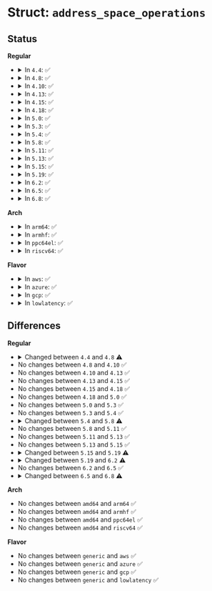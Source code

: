 # Struct: <code>address_space_operations</code>

## Status
<b>Regular</b>
<ul>
<li>
<details>
<summary>In <code>4.4</code>: ✅</summary>

```c
struct address_space_operations {
    int (*writepage)(struct page *, struct writeback_control *);
    int (*readpage)(struct file *, struct page *);
    int (*writepages)(struct address_space *, struct writeback_control *);
    int (*set_page_dirty)(struct page *);
    int (*readpages)(struct file *, struct address_space *, struct list_head *, unsigned int);
    int (*write_begin)(struct file *, struct address_space *, loff_t, unsigned int, unsigned int, struct page **, void **);
    int (*write_end)(struct file *, struct address_space *, loff_t, unsigned int, unsigned int, struct page *, void *);
    sector_t (*bmap)(struct address_space *, sector_t);
    void (*invalidatepage)(struct page *, unsigned int, unsigned int);
    int (*releasepage)(struct page *, gfp_t);
    void (*freepage)(struct page *);
    ssize_t (*direct_IO)(struct kiocb *, struct iov_iter *, loff_t);
    int (*migratepage)(struct address_space *, struct page *, struct page *, enum migrate_mode);
    int (*launder_page)(struct page *);
    int (*is_partially_uptodate)(struct page *, long unsigned int, long unsigned int);
    void (*is_dirty_writeback)(struct page *, bool *, bool *);
    int (*error_remove_page)(struct address_space *, struct page *);
    int (*swap_activate)(struct swap_info_struct *, struct file *, sector_t *);
    void (*swap_deactivate)(struct file *);
};
```
</details>
</li>
<li>
<details>
<summary>In <code>4.8</code>: ✅</summary>

```c
struct address_space_operations {
    int (*writepage)(struct page *, struct writeback_control *);
    int (*readpage)(struct file *, struct page *);
    int (*writepages)(struct address_space *, struct writeback_control *);
    int (*set_page_dirty)(struct page *);
    int (*readpages)(struct file *, struct address_space *, struct list_head *, unsigned int);
    int (*write_begin)(struct file *, struct address_space *, loff_t, unsigned int, unsigned int, struct page **, void **);
    int (*write_end)(struct file *, struct address_space *, loff_t, unsigned int, unsigned int, struct page *, void *);
    sector_t (*bmap)(struct address_space *, sector_t);
    void (*invalidatepage)(struct page *, unsigned int, unsigned int);
    int (*releasepage)(struct page *, gfp_t);
    void (*freepage)(struct page *);
    ssize_t (*direct_IO)(struct kiocb *, struct iov_iter *);
    int (*migratepage)(struct address_space *, struct page *, struct page *, enum migrate_mode);
    bool (*isolate_page)(struct page *, isolate_mode_t);
    void (*putback_page)(struct page *);
    int (*launder_page)(struct page *);
    int (*is_partially_uptodate)(struct page *, long unsigned int, long unsigned int);
    void (*is_dirty_writeback)(struct page *, bool *, bool *);
    int (*error_remove_page)(struct address_space *, struct page *);
    int (*swap_activate)(struct swap_info_struct *, struct file *, sector_t *);
    void (*swap_deactivate)(struct file *);
};
```
</details>
</li>
<li>
<details>
<summary>In <code>4.10</code>: ✅</summary>

```c
struct address_space_operations {
    int (*writepage)(struct page *, struct writeback_control *);
    int (*readpage)(struct file *, struct page *);
    int (*writepages)(struct address_space *, struct writeback_control *);
    int (*set_page_dirty)(struct page *);
    int (*readpages)(struct file *, struct address_space *, struct list_head *, unsigned int);
    int (*write_begin)(struct file *, struct address_space *, loff_t, unsigned int, unsigned int, struct page **, void **);
    int (*write_end)(struct file *, struct address_space *, loff_t, unsigned int, unsigned int, struct page *, void *);
    sector_t (*bmap)(struct address_space *, sector_t);
    void (*invalidatepage)(struct page *, unsigned int, unsigned int);
    int (*releasepage)(struct page *, gfp_t);
    void (*freepage)(struct page *);
    ssize_t (*direct_IO)(struct kiocb *, struct iov_iter *);
    int (*migratepage)(struct address_space *, struct page *, struct page *, enum migrate_mode);
    bool (*isolate_page)(struct page *, isolate_mode_t);
    void (*putback_page)(struct page *);
    int (*launder_page)(struct page *);
    int (*is_partially_uptodate)(struct page *, long unsigned int, long unsigned int);
    void (*is_dirty_writeback)(struct page *, bool *, bool *);
    int (*error_remove_page)(struct address_space *, struct page *);
    int (*swap_activate)(struct swap_info_struct *, struct file *, sector_t *);
    void (*swap_deactivate)(struct file *);
};
```
</details>
</li>
<li>
<details>
<summary>In <code>4.13</code>: ✅</summary>

```c
struct address_space_operations {
    int (*writepage)(struct page *, struct writeback_control *);
    int (*readpage)(struct file *, struct page *);
    int (*writepages)(struct address_space *, struct writeback_control *);
    int (*set_page_dirty)(struct page *);
    int (*readpages)(struct file *, struct address_space *, struct list_head *, unsigned int);
    int (*write_begin)(struct file *, struct address_space *, loff_t, unsigned int, unsigned int, struct page **, void **);
    int (*write_end)(struct file *, struct address_space *, loff_t, unsigned int, unsigned int, struct page *, void *);
    sector_t (*bmap)(struct address_space *, sector_t);
    void (*invalidatepage)(struct page *, unsigned int, unsigned int);
    int (*releasepage)(struct page *, gfp_t);
    void (*freepage)(struct page *);
    ssize_t (*direct_IO)(struct kiocb *, struct iov_iter *);
    int (*migratepage)(struct address_space *, struct page *, struct page *, enum migrate_mode);
    bool (*isolate_page)(struct page *, isolate_mode_t);
    void (*putback_page)(struct page *);
    int (*launder_page)(struct page *);
    int (*is_partially_uptodate)(struct page *, long unsigned int, long unsigned int);
    void (*is_dirty_writeback)(struct page *, bool *, bool *);
    int (*error_remove_page)(struct address_space *, struct page *);
    int (*swap_activate)(struct swap_info_struct *, struct file *, sector_t *);
    void (*swap_deactivate)(struct file *);
};
```
</details>
</li>
<li>
<details>
<summary>In <code>4.15</code>: ✅</summary>

```c
struct address_space_operations {
    int (*writepage)(struct page *, struct writeback_control *);
    int (*readpage)(struct file *, struct page *);
    int (*writepages)(struct address_space *, struct writeback_control *);
    int (*set_page_dirty)(struct page *);
    int (*readpages)(struct file *, struct address_space *, struct list_head *, unsigned int);
    int (*write_begin)(struct file *, struct address_space *, loff_t, unsigned int, unsigned int, struct page **, void **);
    int (*write_end)(struct file *, struct address_space *, loff_t, unsigned int, unsigned int, struct page *, void *);
    sector_t (*bmap)(struct address_space *, sector_t);
    void (*invalidatepage)(struct page *, unsigned int, unsigned int);
    int (*releasepage)(struct page *, gfp_t);
    void (*freepage)(struct page *);
    ssize_t (*direct_IO)(struct kiocb *, struct iov_iter *);
    int (*migratepage)(struct address_space *, struct page *, struct page *, enum migrate_mode);
    bool (*isolate_page)(struct page *, isolate_mode_t);
    void (*putback_page)(struct page *);
    int (*launder_page)(struct page *);
    int (*is_partially_uptodate)(struct page *, long unsigned int, long unsigned int);
    void (*is_dirty_writeback)(struct page *, bool *, bool *);
    int (*error_remove_page)(struct address_space *, struct page *);
    int (*swap_activate)(struct swap_info_struct *, struct file *, sector_t *);
    void (*swap_deactivate)(struct file *);
};
```
</details>
</li>
<li>
<details>
<summary>In <code>4.18</code>: ✅</summary>

```c
struct address_space_operations {
    int (*writepage)(struct page *, struct writeback_control *);
    int (*readpage)(struct file *, struct page *);
    int (*writepages)(struct address_space *, struct writeback_control *);
    int (*set_page_dirty)(struct page *);
    int (*readpages)(struct file *, struct address_space *, struct list_head *, unsigned int);
    int (*write_begin)(struct file *, struct address_space *, loff_t, unsigned int, unsigned int, struct page **, void **);
    int (*write_end)(struct file *, struct address_space *, loff_t, unsigned int, unsigned int, struct page *, void *);
    sector_t (*bmap)(struct address_space *, sector_t);
    void (*invalidatepage)(struct page *, unsigned int, unsigned int);
    int (*releasepage)(struct page *, gfp_t);
    void (*freepage)(struct page *);
    ssize_t (*direct_IO)(struct kiocb *, struct iov_iter *);
    int (*migratepage)(struct address_space *, struct page *, struct page *, enum migrate_mode);
    bool (*isolate_page)(struct page *, isolate_mode_t);
    void (*putback_page)(struct page *);
    int (*launder_page)(struct page *);
    int (*is_partially_uptodate)(struct page *, long unsigned int, long unsigned int);
    void (*is_dirty_writeback)(struct page *, bool *, bool *);
    int (*error_remove_page)(struct address_space *, struct page *);
    int (*swap_activate)(struct swap_info_struct *, struct file *, sector_t *);
    void (*swap_deactivate)(struct file *);
};
```
</details>
</li>
<li>
<details>
<summary>In <code>5.0</code>: ✅</summary>

```c
struct address_space_operations {
    int (*writepage)(struct page *, struct writeback_control *);
    int (*readpage)(struct file *, struct page *);
    int (*writepages)(struct address_space *, struct writeback_control *);
    int (*set_page_dirty)(struct page *);
    int (*readpages)(struct file *, struct address_space *, struct list_head *, unsigned int);
    int (*write_begin)(struct file *, struct address_space *, loff_t, unsigned int, unsigned int, struct page **, void **);
    int (*write_end)(struct file *, struct address_space *, loff_t, unsigned int, unsigned int, struct page *, void *);
    sector_t (*bmap)(struct address_space *, sector_t);
    void (*invalidatepage)(struct page *, unsigned int, unsigned int);
    int (*releasepage)(struct page *, gfp_t);
    void (*freepage)(struct page *);
    ssize_t (*direct_IO)(struct kiocb *, struct iov_iter *);
    int (*migratepage)(struct address_space *, struct page *, struct page *, enum migrate_mode);
    bool (*isolate_page)(struct page *, isolate_mode_t);
    void (*putback_page)(struct page *);
    int (*launder_page)(struct page *);
    int (*is_partially_uptodate)(struct page *, long unsigned int, long unsigned int);
    void (*is_dirty_writeback)(struct page *, bool *, bool *);
    int (*error_remove_page)(struct address_space *, struct page *);
    int (*swap_activate)(struct swap_info_struct *, struct file *, sector_t *);
    void (*swap_deactivate)(struct file *);
};
```
</details>
</li>
<li>
<details>
<summary>In <code>5.3</code>: ✅</summary>

```c
struct address_space_operations {
    int (*writepage)(struct page *, struct writeback_control *);
    int (*readpage)(struct file *, struct page *);
    int (*writepages)(struct address_space *, struct writeback_control *);
    int (*set_page_dirty)(struct page *);
    int (*readpages)(struct file *, struct address_space *, struct list_head *, unsigned int);
    int (*write_begin)(struct file *, struct address_space *, loff_t, unsigned int, unsigned int, struct page **, void **);
    int (*write_end)(struct file *, struct address_space *, loff_t, unsigned int, unsigned int, struct page *, void *);
    sector_t (*bmap)(struct address_space *, sector_t);
    void (*invalidatepage)(struct page *, unsigned int, unsigned int);
    int (*releasepage)(struct page *, gfp_t);
    void (*freepage)(struct page *);
    ssize_t (*direct_IO)(struct kiocb *, struct iov_iter *);
    int (*migratepage)(struct address_space *, struct page *, struct page *, enum migrate_mode);
    bool (*isolate_page)(struct page *, isolate_mode_t);
    void (*putback_page)(struct page *);
    int (*launder_page)(struct page *);
    int (*is_partially_uptodate)(struct page *, long unsigned int, long unsigned int);
    void (*is_dirty_writeback)(struct page *, bool *, bool *);
    int (*error_remove_page)(struct address_space *, struct page *);
    int (*swap_activate)(struct swap_info_struct *, struct file *, sector_t *);
    void (*swap_deactivate)(struct file *);
};
```
</details>
</li>
<li>
<details>
<summary>In <code>5.4</code>: ✅</summary>

```c
struct address_space_operations {
    int (*writepage)(struct page *, struct writeback_control *);
    int (*readpage)(struct file *, struct page *);
    int (*writepages)(struct address_space *, struct writeback_control *);
    int (*set_page_dirty)(struct page *);
    int (*readpages)(struct file *, struct address_space *, struct list_head *, unsigned int);
    int (*write_begin)(struct file *, struct address_space *, loff_t, unsigned int, unsigned int, struct page **, void **);
    int (*write_end)(struct file *, struct address_space *, loff_t, unsigned int, unsigned int, struct page *, void *);
    sector_t (*bmap)(struct address_space *, sector_t);
    void (*invalidatepage)(struct page *, unsigned int, unsigned int);
    int (*releasepage)(struct page *, gfp_t);
    void (*freepage)(struct page *);
    ssize_t (*direct_IO)(struct kiocb *, struct iov_iter *);
    int (*migratepage)(struct address_space *, struct page *, struct page *, enum migrate_mode);
    bool (*isolate_page)(struct page *, isolate_mode_t);
    void (*putback_page)(struct page *);
    int (*launder_page)(struct page *);
    int (*is_partially_uptodate)(struct page *, long unsigned int, long unsigned int);
    void (*is_dirty_writeback)(struct page *, bool *, bool *);
    int (*error_remove_page)(struct address_space *, struct page *);
    int (*swap_activate)(struct swap_info_struct *, struct file *, sector_t *);
    void (*swap_deactivate)(struct file *);
};
```
</details>
</li>
<li>
<details>
<summary>In <code>5.8</code>: ✅</summary>

```c
struct address_space_operations {
    int (*writepage)(struct page *, struct writeback_control *);
    int (*readpage)(struct file *, struct page *);
    int (*writepages)(struct address_space *, struct writeback_control *);
    int (*set_page_dirty)(struct page *);
    int (*readpages)(struct file *, struct address_space *, struct list_head *, unsigned int);
    void (*readahead)(struct readahead_control *);
    int (*write_begin)(struct file *, struct address_space *, loff_t, unsigned int, unsigned int, struct page **, void **);
    int (*write_end)(struct file *, struct address_space *, loff_t, unsigned int, unsigned int, struct page *, void *);
    sector_t (*bmap)(struct address_space *, sector_t);
    void (*invalidatepage)(struct page *, unsigned int, unsigned int);
    int (*releasepage)(struct page *, gfp_t);
    void (*freepage)(struct page *);
    ssize_t (*direct_IO)(struct kiocb *, struct iov_iter *);
    int (*migratepage)(struct address_space *, struct page *, struct page *, enum migrate_mode);
    bool (*isolate_page)(struct page *, isolate_mode_t);
    void (*putback_page)(struct page *);
    int (*launder_page)(struct page *);
    int (*is_partially_uptodate)(struct page *, long unsigned int, long unsigned int);
    void (*is_dirty_writeback)(struct page *, bool *, bool *);
    int (*error_remove_page)(struct address_space *, struct page *);
    int (*swap_activate)(struct swap_info_struct *, struct file *, sector_t *);
    void (*swap_deactivate)(struct file *);
};
```
</details>
</li>
<li>
<details>
<summary>In <code>5.11</code>: ✅</summary>

```c
struct address_space_operations {
    int (*writepage)(struct page *, struct writeback_control *);
    int (*readpage)(struct file *, struct page *);
    int (*writepages)(struct address_space *, struct writeback_control *);
    int (*set_page_dirty)(struct page *);
    int (*readpages)(struct file *, struct address_space *, struct list_head *, unsigned int);
    void (*readahead)(struct readahead_control *);
    int (*write_begin)(struct file *, struct address_space *, loff_t, unsigned int, unsigned int, struct page **, void **);
    int (*write_end)(struct file *, struct address_space *, loff_t, unsigned int, unsigned int, struct page *, void *);
    sector_t (*bmap)(struct address_space *, sector_t);
    void (*invalidatepage)(struct page *, unsigned int, unsigned int);
    int (*releasepage)(struct page *, gfp_t);
    void (*freepage)(struct page *);
    ssize_t (*direct_IO)(struct kiocb *, struct iov_iter *);
    int (*migratepage)(struct address_space *, struct page *, struct page *, enum migrate_mode);
    bool (*isolate_page)(struct page *, isolate_mode_t);
    void (*putback_page)(struct page *);
    int (*launder_page)(struct page *);
    int (*is_partially_uptodate)(struct page *, long unsigned int, long unsigned int);
    void (*is_dirty_writeback)(struct page *, bool *, bool *);
    int (*error_remove_page)(struct address_space *, struct page *);
    int (*swap_activate)(struct swap_info_struct *, struct file *, sector_t *);
    void (*swap_deactivate)(struct file *);
};
```
</details>
</li>
<li>
<details>
<summary>In <code>5.13</code>: ✅</summary>

```c
struct address_space_operations {
    int (*writepage)(struct page *, struct writeback_control *);
    int (*readpage)(struct file *, struct page *);
    int (*writepages)(struct address_space *, struct writeback_control *);
    int (*set_page_dirty)(struct page *);
    int (*readpages)(struct file *, struct address_space *, struct list_head *, unsigned int);
    void (*readahead)(struct readahead_control *);
    int (*write_begin)(struct file *, struct address_space *, loff_t, unsigned int, unsigned int, struct page **, void **);
    int (*write_end)(struct file *, struct address_space *, loff_t, unsigned int, unsigned int, struct page *, void *);
    sector_t (*bmap)(struct address_space *, sector_t);
    void (*invalidatepage)(struct page *, unsigned int, unsigned int);
    int (*releasepage)(struct page *, gfp_t);
    void (*freepage)(struct page *);
    ssize_t (*direct_IO)(struct kiocb *, struct iov_iter *);
    int (*migratepage)(struct address_space *, struct page *, struct page *, enum migrate_mode);
    bool (*isolate_page)(struct page *, isolate_mode_t);
    void (*putback_page)(struct page *);
    int (*launder_page)(struct page *);
    int (*is_partially_uptodate)(struct page *, long unsigned int, long unsigned int);
    void (*is_dirty_writeback)(struct page *, bool *, bool *);
    int (*error_remove_page)(struct address_space *, struct page *);
    int (*swap_activate)(struct swap_info_struct *, struct file *, sector_t *);
    void (*swap_deactivate)(struct file *);
};
```
</details>
</li>
<li>
<details>
<summary>In <code>5.15</code>: ✅</summary>

```c
struct address_space_operations {
    int (*writepage)(struct page *, struct writeback_control *);
    int (*readpage)(struct file *, struct page *);
    int (*writepages)(struct address_space *, struct writeback_control *);
    int (*set_page_dirty)(struct page *);
    int (*readpages)(struct file *, struct address_space *, struct list_head *, unsigned int);
    void (*readahead)(struct readahead_control *);
    int (*write_begin)(struct file *, struct address_space *, loff_t, unsigned int, unsigned int, struct page **, void **);
    int (*write_end)(struct file *, struct address_space *, loff_t, unsigned int, unsigned int, struct page *, void *);
    sector_t (*bmap)(struct address_space *, sector_t);
    void (*invalidatepage)(struct page *, unsigned int, unsigned int);
    int (*releasepage)(struct page *, gfp_t);
    void (*freepage)(struct page *);
    ssize_t (*direct_IO)(struct kiocb *, struct iov_iter *);
    int (*migratepage)(struct address_space *, struct page *, struct page *, enum migrate_mode);
    bool (*isolate_page)(struct page *, isolate_mode_t);
    void (*putback_page)(struct page *);
    int (*launder_page)(struct page *);
    int (*is_partially_uptodate)(struct page *, long unsigned int, long unsigned int);
    void (*is_dirty_writeback)(struct page *, bool *, bool *);
    int (*error_remove_page)(struct address_space *, struct page *);
    int (*swap_activate)(struct swap_info_struct *, struct file *, sector_t *);
    void (*swap_deactivate)(struct file *);
};
```
</details>
</li>
<li>
<details>
<summary>In <code>5.19</code>: ✅</summary>

```c
struct address_space_operations {
    int (*writepage)(struct page *, struct writeback_control *);
    int (*read_folio)(struct file *, struct folio *);
    int (*writepages)(struct address_space *, struct writeback_control *);
    bool (*dirty_folio)(struct address_space *, struct folio *);
    void (*readahead)(struct readahead_control *);
    int (*write_begin)(struct file *, struct address_space *, loff_t, unsigned int, struct page **, void **);
    int (*write_end)(struct file *, struct address_space *, loff_t, unsigned int, unsigned int, struct page *, void *);
    sector_t (*bmap)(struct address_space *, sector_t);
    void (*invalidate_folio)(struct folio *, size_t, size_t);
    bool (*release_folio)(struct folio *, gfp_t);
    void (*free_folio)(struct folio *);
    ssize_t (*direct_IO)(struct kiocb *, struct iov_iter *);
    int (*migratepage)(struct address_space *, struct page *, struct page *, enum migrate_mode);
    bool (*isolate_page)(struct page *, isolate_mode_t);
    void (*putback_page)(struct page *);
    int (*launder_folio)(struct folio *);
    bool (*is_partially_uptodate)(struct folio *, size_t, size_t);
    void (*is_dirty_writeback)(struct folio *, bool *, bool *);
    int (*error_remove_page)(struct address_space *, struct page *);
    int (*swap_activate)(struct swap_info_struct *, struct file *, sector_t *);
    void (*swap_deactivate)(struct file *);
    int (*swap_rw)(struct kiocb *, struct iov_iter *);
};
```
</details>
</li>
<li>
<details>
<summary>In <code>6.2</code>: ✅</summary>

```c
struct address_space_operations {
    int (*writepage)(struct page *, struct writeback_control *);
    int (*read_folio)(struct file *, struct folio *);
    int (*writepages)(struct address_space *, struct writeback_control *);
    bool (*dirty_folio)(struct address_space *, struct folio *);
    void (*readahead)(struct readahead_control *);
    int (*write_begin)(struct file *, struct address_space *, loff_t, unsigned int, struct page **, void **);
    int (*write_end)(struct file *, struct address_space *, loff_t, unsigned int, unsigned int, struct page *, void *);
    sector_t (*bmap)(struct address_space *, sector_t);
    void (*invalidate_folio)(struct folio *, size_t, size_t);
    bool (*release_folio)(struct folio *, gfp_t);
    void (*free_folio)(struct folio *);
    ssize_t (*direct_IO)(struct kiocb *, struct iov_iter *);
    int (*migrate_folio)(struct address_space *, struct folio *, struct folio *, enum migrate_mode);
    int (*launder_folio)(struct folio *);
    bool (*is_partially_uptodate)(struct folio *, size_t, size_t);
    void (*is_dirty_writeback)(struct folio *, bool *, bool *);
    int (*error_remove_page)(struct address_space *, struct page *);
    int (*swap_activate)(struct swap_info_struct *, struct file *, sector_t *);
    void (*swap_deactivate)(struct file *);
    int (*swap_rw)(struct kiocb *, struct iov_iter *);
};
```
</details>
</li>
<li>
<details>
<summary>In <code>6.5</code>: ✅</summary>

```c
struct address_space_operations {
    int (*writepage)(struct page *, struct writeback_control *);
    int (*read_folio)(struct file *, struct folio *);
    int (*writepages)(struct address_space *, struct writeback_control *);
    bool (*dirty_folio)(struct address_space *, struct folio *);
    void (*readahead)(struct readahead_control *);
    int (*write_begin)(struct file *, struct address_space *, loff_t, unsigned int, struct page **, void **);
    int (*write_end)(struct file *, struct address_space *, loff_t, unsigned int, unsigned int, struct page *, void *);
    sector_t (*bmap)(struct address_space *, sector_t);
    void (*invalidate_folio)(struct folio *, size_t, size_t);
    bool (*release_folio)(struct folio *, gfp_t);
    void (*free_folio)(struct folio *);
    ssize_t (*direct_IO)(struct kiocb *, struct iov_iter *);
    int (*migrate_folio)(struct address_space *, struct folio *, struct folio *, enum migrate_mode);
    int (*launder_folio)(struct folio *);
    bool (*is_partially_uptodate)(struct folio *, size_t, size_t);
    void (*is_dirty_writeback)(struct folio *, bool *, bool *);
    int (*error_remove_page)(struct address_space *, struct page *);
    int (*swap_activate)(struct swap_info_struct *, struct file *, sector_t *);
    void (*swap_deactivate)(struct file *);
    int (*swap_rw)(struct kiocb *, struct iov_iter *);
};
```
</details>
</li>
<li>
<details>
<summary>In <code>6.8</code>: ✅</summary>

```c
struct address_space_operations {
    int (*writepage)(struct page *, struct writeback_control *);
    int (*read_folio)(struct file *, struct folio *);
    int (*writepages)(struct address_space *, struct writeback_control *);
    bool (*dirty_folio)(struct address_space *, struct folio *);
    void (*readahead)(struct readahead_control *);
    int (*write_begin)(struct file *, struct address_space *, loff_t, unsigned int, struct page **, void **);
    int (*write_end)(struct file *, struct address_space *, loff_t, unsigned int, unsigned int, struct page *, void *);
    sector_t (*bmap)(struct address_space *, sector_t);
    void (*invalidate_folio)(struct folio *, size_t, size_t);
    bool (*release_folio)(struct folio *, gfp_t);
    void (*free_folio)(struct folio *);
    ssize_t (*direct_IO)(struct kiocb *, struct iov_iter *);
    int (*migrate_folio)(struct address_space *, struct folio *, struct folio *, enum migrate_mode);
    int (*launder_folio)(struct folio *);
    bool (*is_partially_uptodate)(struct folio *, size_t, size_t);
    void (*is_dirty_writeback)(struct folio *, bool *, bool *);
    int (*error_remove_folio)(struct address_space *, struct folio *);
    int (*swap_activate)(struct swap_info_struct *, struct file *, sector_t *);
    void (*swap_deactivate)(struct file *);
    int (*swap_rw)(struct kiocb *, struct iov_iter *);
};
```
</details>
</li>
</ul>
<b>Arch</b>
<ul>
<li>
<details>
<summary>In <code>arm64</code>: ✅</summary>

```c
struct address_space_operations {
    int (*writepage)(struct page *, struct writeback_control *);
    int (*readpage)(struct file *, struct page *);
    int (*writepages)(struct address_space *, struct writeback_control *);
    int (*set_page_dirty)(struct page *);
    int (*readpages)(struct file *, struct address_space *, struct list_head *, unsigned int);
    int (*write_begin)(struct file *, struct address_space *, loff_t, unsigned int, unsigned int, struct page **, void **);
    int (*write_end)(struct file *, struct address_space *, loff_t, unsigned int, unsigned int, struct page *, void *);
    sector_t (*bmap)(struct address_space *, sector_t);
    void (*invalidatepage)(struct page *, unsigned int, unsigned int);
    int (*releasepage)(struct page *, gfp_t);
    void (*freepage)(struct page *);
    ssize_t (*direct_IO)(struct kiocb *, struct iov_iter *);
    int (*migratepage)(struct address_space *, struct page *, struct page *, enum migrate_mode);
    bool (*isolate_page)(struct page *, isolate_mode_t);
    void (*putback_page)(struct page *);
    int (*launder_page)(struct page *);
    int (*is_partially_uptodate)(struct page *, long unsigned int, long unsigned int);
    void (*is_dirty_writeback)(struct page *, bool *, bool *);
    int (*error_remove_page)(struct address_space *, struct page *);
    int (*swap_activate)(struct swap_info_struct *, struct file *, sector_t *);
    void (*swap_deactivate)(struct file *);
};
```
</details>
</li>
<li>
<details>
<summary>In <code>armhf</code>: ✅</summary>

```c
struct address_space_operations {
    int (*writepage)(struct page *, struct writeback_control *);
    int (*readpage)(struct file *, struct page *);
    int (*writepages)(struct address_space *, struct writeback_control *);
    int (*set_page_dirty)(struct page *);
    int (*readpages)(struct file *, struct address_space *, struct list_head *, unsigned int);
    int (*write_begin)(struct file *, struct address_space *, loff_t, unsigned int, unsigned int, struct page **, void **);
    int (*write_end)(struct file *, struct address_space *, loff_t, unsigned int, unsigned int, struct page *, void *);
    sector_t (*bmap)(struct address_space *, sector_t);
    void (*invalidatepage)(struct page *, unsigned int, unsigned int);
    int (*releasepage)(struct page *, gfp_t);
    void (*freepage)(struct page *);
    ssize_t (*direct_IO)(struct kiocb *, struct iov_iter *);
    int (*migratepage)(struct address_space *, struct page *, struct page *, enum migrate_mode);
    bool (*isolate_page)(struct page *, isolate_mode_t);
    void (*putback_page)(struct page *);
    int (*launder_page)(struct page *);
    int (*is_partially_uptodate)(struct page *, long unsigned int, long unsigned int);
    void (*is_dirty_writeback)(struct page *, bool *, bool *);
    int (*error_remove_page)(struct address_space *, struct page *);
    int (*swap_activate)(struct swap_info_struct *, struct file *, sector_t *);
    void (*swap_deactivate)(struct file *);
};
```
</details>
</li>
<li>
<details>
<summary>In <code>ppc64el</code>: ✅</summary>

```c
struct address_space_operations {
    int (*writepage)(struct page *, struct writeback_control *);
    int (*readpage)(struct file *, struct page *);
    int (*writepages)(struct address_space *, struct writeback_control *);
    int (*set_page_dirty)(struct page *);
    int (*readpages)(struct file *, struct address_space *, struct list_head *, unsigned int);
    int (*write_begin)(struct file *, struct address_space *, loff_t, unsigned int, unsigned int, struct page **, void **);
    int (*write_end)(struct file *, struct address_space *, loff_t, unsigned int, unsigned int, struct page *, void *);
    sector_t (*bmap)(struct address_space *, sector_t);
    void (*invalidatepage)(struct page *, unsigned int, unsigned int);
    int (*releasepage)(struct page *, gfp_t);
    void (*freepage)(struct page *);
    ssize_t (*direct_IO)(struct kiocb *, struct iov_iter *);
    int (*migratepage)(struct address_space *, struct page *, struct page *, enum migrate_mode);
    bool (*isolate_page)(struct page *, isolate_mode_t);
    void (*putback_page)(struct page *);
    int (*launder_page)(struct page *);
    int (*is_partially_uptodate)(struct page *, long unsigned int, long unsigned int);
    void (*is_dirty_writeback)(struct page *, bool *, bool *);
    int (*error_remove_page)(struct address_space *, struct page *);
    int (*swap_activate)(struct swap_info_struct *, struct file *, sector_t *);
    void (*swap_deactivate)(struct file *);
};
```
</details>
</li>
<li>
<details>
<summary>In <code>riscv64</code>: ✅</summary>

```c
struct address_space_operations {
    int (*writepage)(struct page *, struct writeback_control *);
    int (*readpage)(struct file *, struct page *);
    int (*writepages)(struct address_space *, struct writeback_control *);
    int (*set_page_dirty)(struct page *);
    int (*readpages)(struct file *, struct address_space *, struct list_head *, unsigned int);
    int (*write_begin)(struct file *, struct address_space *, loff_t, unsigned int, unsigned int, struct page **, void **);
    int (*write_end)(struct file *, struct address_space *, loff_t, unsigned int, unsigned int, struct page *, void *);
    sector_t (*bmap)(struct address_space *, sector_t);
    void (*invalidatepage)(struct page *, unsigned int, unsigned int);
    int (*releasepage)(struct page *, gfp_t);
    void (*freepage)(struct page *);
    ssize_t (*direct_IO)(struct kiocb *, struct iov_iter *);
    int (*migratepage)(struct address_space *, struct page *, struct page *, enum migrate_mode);
    bool (*isolate_page)(struct page *, isolate_mode_t);
    void (*putback_page)(struct page *);
    int (*launder_page)(struct page *);
    int (*is_partially_uptodate)(struct page *, long unsigned int, long unsigned int);
    void (*is_dirty_writeback)(struct page *, bool *, bool *);
    int (*error_remove_page)(struct address_space *, struct page *);
    int (*swap_activate)(struct swap_info_struct *, struct file *, sector_t *);
    void (*swap_deactivate)(struct file *);
};
```
</details>
</li>
</ul>
<b>Flavor</b>
<ul>
<li>
<details>
<summary>In <code>aws</code>: ✅</summary>

```c
struct address_space_operations {
    int (*writepage)(struct page *, struct writeback_control *);
    int (*readpage)(struct file *, struct page *);
    int (*writepages)(struct address_space *, struct writeback_control *);
    int (*set_page_dirty)(struct page *);
    int (*readpages)(struct file *, struct address_space *, struct list_head *, unsigned int);
    int (*write_begin)(struct file *, struct address_space *, loff_t, unsigned int, unsigned int, struct page **, void **);
    int (*write_end)(struct file *, struct address_space *, loff_t, unsigned int, unsigned int, struct page *, void *);
    sector_t (*bmap)(struct address_space *, sector_t);
    void (*invalidatepage)(struct page *, unsigned int, unsigned int);
    int (*releasepage)(struct page *, gfp_t);
    void (*freepage)(struct page *);
    ssize_t (*direct_IO)(struct kiocb *, struct iov_iter *);
    int (*migratepage)(struct address_space *, struct page *, struct page *, enum migrate_mode);
    bool (*isolate_page)(struct page *, isolate_mode_t);
    void (*putback_page)(struct page *);
    int (*launder_page)(struct page *);
    int (*is_partially_uptodate)(struct page *, long unsigned int, long unsigned int);
    void (*is_dirty_writeback)(struct page *, bool *, bool *);
    int (*error_remove_page)(struct address_space *, struct page *);
    int (*swap_activate)(struct swap_info_struct *, struct file *, sector_t *);
    void (*swap_deactivate)(struct file *);
};
```
</details>
</li>
<li>
<details>
<summary>In <code>azure</code>: ✅</summary>

```c
struct address_space_operations {
    int (*writepage)(struct page *, struct writeback_control *);
    int (*readpage)(struct file *, struct page *);
    int (*writepages)(struct address_space *, struct writeback_control *);
    int (*set_page_dirty)(struct page *);
    int (*readpages)(struct file *, struct address_space *, struct list_head *, unsigned int);
    int (*write_begin)(struct file *, struct address_space *, loff_t, unsigned int, unsigned int, struct page **, void **);
    int (*write_end)(struct file *, struct address_space *, loff_t, unsigned int, unsigned int, struct page *, void *);
    sector_t (*bmap)(struct address_space *, sector_t);
    void (*invalidatepage)(struct page *, unsigned int, unsigned int);
    int (*releasepage)(struct page *, gfp_t);
    void (*freepage)(struct page *);
    ssize_t (*direct_IO)(struct kiocb *, struct iov_iter *);
    int (*migratepage)(struct address_space *, struct page *, struct page *, enum migrate_mode);
    bool (*isolate_page)(struct page *, isolate_mode_t);
    void (*putback_page)(struct page *);
    int (*launder_page)(struct page *);
    int (*is_partially_uptodate)(struct page *, long unsigned int, long unsigned int);
    void (*is_dirty_writeback)(struct page *, bool *, bool *);
    int (*error_remove_page)(struct address_space *, struct page *);
    int (*swap_activate)(struct swap_info_struct *, struct file *, sector_t *);
    void (*swap_deactivate)(struct file *);
};
```
</details>
</li>
<li>
<details>
<summary>In <code>gcp</code>: ✅</summary>

```c
struct address_space_operations {
    int (*writepage)(struct page *, struct writeback_control *);
    int (*readpage)(struct file *, struct page *);
    int (*writepages)(struct address_space *, struct writeback_control *);
    int (*set_page_dirty)(struct page *);
    int (*readpages)(struct file *, struct address_space *, struct list_head *, unsigned int);
    int (*write_begin)(struct file *, struct address_space *, loff_t, unsigned int, unsigned int, struct page **, void **);
    int (*write_end)(struct file *, struct address_space *, loff_t, unsigned int, unsigned int, struct page *, void *);
    sector_t (*bmap)(struct address_space *, sector_t);
    void (*invalidatepage)(struct page *, unsigned int, unsigned int);
    int (*releasepage)(struct page *, gfp_t);
    void (*freepage)(struct page *);
    ssize_t (*direct_IO)(struct kiocb *, struct iov_iter *);
    int (*migratepage)(struct address_space *, struct page *, struct page *, enum migrate_mode);
    bool (*isolate_page)(struct page *, isolate_mode_t);
    void (*putback_page)(struct page *);
    int (*launder_page)(struct page *);
    int (*is_partially_uptodate)(struct page *, long unsigned int, long unsigned int);
    void (*is_dirty_writeback)(struct page *, bool *, bool *);
    int (*error_remove_page)(struct address_space *, struct page *);
    int (*swap_activate)(struct swap_info_struct *, struct file *, sector_t *);
    void (*swap_deactivate)(struct file *);
};
```
</details>
</li>
<li>
<details>
<summary>In <code>lowlatency</code>: ✅</summary>

```c
struct address_space_operations {
    int (*writepage)(struct page *, struct writeback_control *);
    int (*readpage)(struct file *, struct page *);
    int (*writepages)(struct address_space *, struct writeback_control *);
    int (*set_page_dirty)(struct page *);
    int (*readpages)(struct file *, struct address_space *, struct list_head *, unsigned int);
    int (*write_begin)(struct file *, struct address_space *, loff_t, unsigned int, unsigned int, struct page **, void **);
    int (*write_end)(struct file *, struct address_space *, loff_t, unsigned int, unsigned int, struct page *, void *);
    sector_t (*bmap)(struct address_space *, sector_t);
    void (*invalidatepage)(struct page *, unsigned int, unsigned int);
    int (*releasepage)(struct page *, gfp_t);
    void (*freepage)(struct page *);
    ssize_t (*direct_IO)(struct kiocb *, struct iov_iter *);
    int (*migratepage)(struct address_space *, struct page *, struct page *, enum migrate_mode);
    bool (*isolate_page)(struct page *, isolate_mode_t);
    void (*putback_page)(struct page *);
    int (*launder_page)(struct page *);
    int (*is_partially_uptodate)(struct page *, long unsigned int, long unsigned int);
    void (*is_dirty_writeback)(struct page *, bool *, bool *);
    int (*error_remove_page)(struct address_space *, struct page *);
    int (*swap_activate)(struct swap_info_struct *, struct file *, sector_t *);
    void (*swap_deactivate)(struct file *);
};
```
</details>
</li>
</ul>

## Differences
<b>Regular</b>
<ul>
<li>
<details>
<summary>Changed between <code>4.4</code> and <code>4.8</code> ⚠️</summary>
<ul>
<li>
<b>Field added. </b>
<code>bool (*isolate_page)(struct page *, isolate_mode_t)</code>
</li>
<li>
<b>Field added. </b>
<code>void (*putback_page)(struct page *)</code>
</li>
<li>
<b>Field type changed. </b>
<code>ssize_t (*direct_IO)(struct kiocb *, struct iov_iter *, loff_t)</code> ➡️ <code>ssize_t (*direct_IO)(struct kiocb *, struct iov_iter *)</code>
</li>
</ul>
</details>
</li>
<li>
No changes between <code>4.8</code> and <code>4.10</code> ✅
</li>
<li>
No changes between <code>4.10</code> and <code>4.13</code> ✅
</li>
<li>
No changes between <code>4.13</code> and <code>4.15</code> ✅
</li>
<li>
No changes between <code>4.15</code> and <code>4.18</code> ✅
</li>
<li>
No changes between <code>4.18</code> and <code>5.0</code> ✅
</li>
<li>
No changes between <code>5.0</code> and <code>5.3</code> ✅
</li>
<li>
No changes between <code>5.3</code> and <code>5.4</code> ✅
</li>
<li>
<details>
<summary>Changed between <code>5.4</code> and <code>5.8</code> ⚠️</summary>
<ul>
<li>
<b>Field added. </b>
<code>void (*readahead)(struct readahead_control *)</code>
</li>
</ul>
</details>
</li>
<li>
No changes between <code>5.8</code> and <code>5.11</code> ✅
</li>
<li>
No changes between <code>5.11</code> and <code>5.13</code> ✅
</li>
<li>
No changes between <code>5.13</code> and <code>5.15</code> ✅
</li>
<li>
<details>
<summary>Changed between <code>5.15</code> and <code>5.19</code> ⚠️</summary>
<ul>
<li>
<b>Field added. </b>
<code>int (*read_folio)(struct file *, struct folio *)</code>
</li>
<li>
<b>Field added. </b>
<code>bool (*dirty_folio)(struct address_space *, struct folio *)</code>
</li>
<li>
<b>Field added. </b>
<code>void (*invalidate_folio)(struct folio *, size_t, size_t)</code>
</li>
<li>
<b>Field added. </b>
<code>bool (*release_folio)(struct folio *, gfp_t)</code>
</li>
<li>
<b>Field added. </b>
<code>void (*free_folio)(struct folio *)</code>
</li>
<li>
<b>Field added. </b>
<code>int (*launder_folio)(struct folio *)</code>
</li>
<li>
<b>Field added. </b>
<code>int (*swap_rw)(struct kiocb *, struct iov_iter *)</code>
</li>
<li>
<b>Field removed. </b>
<code>int (*readpage)(struct file *, struct page *)</code>
</li>
<li>
<b>Field removed. </b>
<code>int (*set_page_dirty)(struct page *)</code>
</li>
<li>
<b>Field removed. </b>
<code>int (*readpages)(struct file *, struct address_space *, struct list_head *, unsigned int)</code>
</li>
<li>
<b>Field removed. </b>
<code>void (*invalidatepage)(struct page *, unsigned int, unsigned int)</code>
</li>
<li>
<b>Field removed. </b>
<code>int (*releasepage)(struct page *, gfp_t)</code>
</li>
<li>
<b>Field removed. </b>
<code>void (*freepage)(struct page *)</code>
</li>
<li>
<b>Field removed. </b>
<code>int (*launder_page)(struct page *)</code>
</li>
<li>
<b>Field type changed. </b>
<code>int (*write_begin)(struct file *, struct address_space *, loff_t, unsigned int, unsigned int, struct page **, void **)</code> ➡️ <code>int (*write_begin)(struct file *, struct address_space *, loff_t, unsigned int, struct page **, void **)</code>
</li>
<li>
<b>Field type changed. </b>
<code>int (*is_partially_uptodate)(struct page *, long unsigned int, long unsigned int)</code> ➡️ <code>bool (*is_partially_uptodate)(struct folio *, size_t, size_t)</code>
</li>
<li>
<b>Field type changed. </b>
<code>void (*is_dirty_writeback)(struct page *, bool *, bool *)</code> ➡️ <code>void (*is_dirty_writeback)(struct folio *, bool *, bool *)</code>
</li>
</ul>
</details>
</li>
<li>
<details>
<summary>Changed between <code>5.19</code> and <code>6.2</code> ⚠️</summary>
<ul>
<li>
<b>Field added. </b>
<code>int (*migrate_folio)(struct address_space *, struct folio *, struct folio *, enum migrate_mode)</code>
</li>
<li>
<b>Field removed. </b>
<code>int (*migratepage)(struct address_space *, struct page *, struct page *, enum migrate_mode)</code>
</li>
<li>
<b>Field removed. </b>
<code>bool (*isolate_page)(struct page *, isolate_mode_t)</code>
</li>
<li>
<b>Field removed. </b>
<code>void (*putback_page)(struct page *)</code>
</li>
</ul>
</details>
</li>
<li>
No changes between <code>6.2</code> and <code>6.5</code> ✅
</li>
<li>
<details>
<summary>Changed between <code>6.5</code> and <code>6.8</code> ⚠️</summary>
<ul>
<li>
<b>Field added. </b>
<code>int (*error_remove_folio)(struct address_space *, struct folio *)</code>
</li>
<li>
<b>Field removed. </b>
<code>int (*error_remove_page)(struct address_space *, struct page *)</code>
</li>
</ul>
</details>
</li>
</ul>
<b>Arch</b>
<ul>
<li>
No changes between <code>amd64</code> and <code>arm64</code> ✅
</li>
<li>
No changes between <code>amd64</code> and <code>armhf</code> ✅
</li>
<li>
No changes between <code>amd64</code> and <code>ppc64el</code> ✅
</li>
<li>
No changes between <code>amd64</code> and <code>riscv64</code> ✅
</li>
</ul>
<b>Flavor</b>
<ul>
<li>
No changes between <code>generic</code> and <code>aws</code> ✅
</li>
<li>
No changes between <code>generic</code> and <code>azure</code> ✅
</li>
<li>
No changes between <code>generic</code> and <code>gcp</code> ✅
</li>
<li>
No changes between <code>generic</code> and <code>lowlatency</code> ✅
</li>
</ul>
